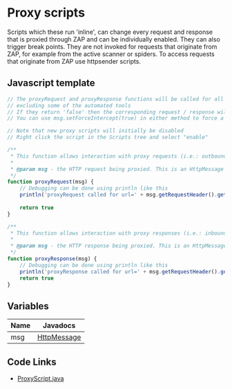 Proxy scripts
=============

Scripts which these run 'inline', can change every request and response that is proxied through ZAP and can be individually enabled. 
They can also trigger break points. 
They are not invoked for requests that originate from ZAP, for example from the active scanner or spiders.
To access requests that originate from ZAP use httpsender scripts.

## Javascript template

```javascript
// The proxyRequest and proxyResponse functions will be called for all requests  and responses made via ZAP, 
// excluding some of the automated tools
// If they return 'false' then the corresponding request / response will be dropped. 
// You can use msg.setForceIntercept(true) in either method to force a break point

// Note that new proxy scripts will initially be disabled
// Right click the script in the Scripts tree and select "enable"  

/**
 * This function allows interaction with proxy requests (i.e.: outbound from the browser/client to the server).
 * 
 * @param msg - the HTTP request being proxied. This is an HttpMessage object.
 */
function proxyRequest(msg) {
	// Debugging can be done using println like this
	println('proxyRequest called for url=' + msg.getRequestHeader().getURI().toString())
	
	return true
}

/**
 * This function allows interaction with proxy responses (i.e.: inbound from the server to the browser/client).
 * 
 * @param msg - the HTTP response being proxied. This is an HttpMessage object.
 */
function proxyResponse(msg) {
	// Debugging can be done using println like this
	println('proxyResponse called for url=' + msg.getRequestHeader().getURI().toString())
	return true
}
```
## Variables
| Name | Javadocs |
| --- | --- |
| msg | [HttpMessage](http://www.zaproxy.org/2.5/javadocs/org/parosproxy/paros/network/HttpMessage.html) |

## Code Links
* [ProxyScript.java](https://github.com/zaproxy/zaproxy/blob/master/src/org/zaproxy/zap/extension/script/ProxyScript.java)

